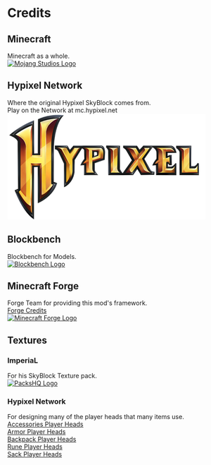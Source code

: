 # Credits
## Minecraft
Minecraft as a whole.  
[![Mojang Studios Logo](https://www.minecraft.net/content/dam/franchise/logos/mojang-logo-2.gif "Get Minecraft here")](https://www.minecraft.net/en-us/)  

## Hypixel Network
Where the original Hypixel SkyBlock comes from.  
Play on the Network at mc.hypixel.net  
![Hypixel Logo](./src/main/resources/logo.png "Hypixel Network")

## Blockbench
Blockbench for Models.  
[![Blockbench Logo](https://blockbench.net/wp-content/uploads/2018/07/cropped-flaticon.png "Get Blockbench here")](https://blockbench.net/)

## Minecraft Forge
Forge Team for providing this mod's framework.  
[Forge Credits](./FORGE_CREDITS.md)  
[![Minecraft Forge Logo](https://files.minecraftforge.net/maven/manage/static/images/logo.svg "Get Minecraft Forge here")](http://files.minecraftforge.net/)

## Textures
### ImperiaL
For his SkyBlock Texture pack.  
[![PacksHQ Logo](https://www.packshq.com/assets/img/hphq.png "Get the Texture Pack here")](https://www.packshq.com/index.html)

### Hypixel Network  
For designing many of the player heads that many items use.  
[Accessories Player Heads](./src/main/resources/assets/hypixelskyblockmod/textures/items/Accessories%20Player%20Head.md)  
[Armor Player Heads](./src/main/resources/assets/hypixelskyblockmod/textures/items/Armor%20Player%20Head.md)  
[Backpack Player Heads](./src/main/resources/assets/hypixelskyblockmod/textures/items/Accessories%20Player%20Head.md)  
[Rune Player Heads](./src/main/resources/assets/hypixelskyblockmod/textures/items/Rune%20Player%20Head.md)  
[Sack Player Heads](./src/main/resources/assets/hypixelskyblockmod/textures/items/Accessories%20Player%20Head.md)  